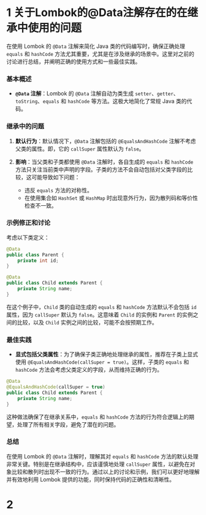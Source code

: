 # 1 关于Lombok的@Data注解存在的在继承中使用的问题

在使用 Lombok 的 `@Data` 注解来简化 Java 类的代码编写时，确保正确处理 `equals` 和 `hashCode` 方法尤其重要，尤其是在涉及继承的场景中。这里对之前的讨论进行总结，并阐明正确的使用方式和一些最佳实践。

### 基本概述

- **`@Data` 注解**：Lombok 的 `@Data` 注解自动为类生成 `setter`、`getter`、`toString`、`equals` 和 `hashCode` 等方法。这极大地简化了常规 Java 类的代码。

### 继承中的问题

1. **默认行为**：默认情况下，`@Data` 注解包括的 `@EqualsAndHashCode` 注解不考虑父类的属性。即，它的 `callSuper` 属性默认为 `false`。
   
2. **影响**：当父类和子类都使用 `@Data` 注解时，各自生成的 `equals` 和 `hashCode` 方法只关注当前类中声明的字段。子类的方法不会自动包括对父类字段的比较，这可能导致如下问题：
   - 违反 `equals` 方法的对称性。
   - 在使用集合如 `HashSet` 或 `HashMap` 时出现意外行为，因为散列码和等价性检查不一致。

### 示例修正和讨论

考虑以下类定义：

```java
@Data
public class Parent {
    private int id;
}

@Data
public class Child extends Parent {
    private String name;
}
```

在这个例子中，`Child` 类的自动生成的 `equals` 和 `hashCode` 方法默认不会包括 `id` 属性，因为 `callSuper` 默认为 `false`。这意味着 `Child` 的实例和 `Parent` 的实例之间的比较，以及 `Child` 实例之间的比较，可能不会按预期工作。

### 最佳实践

- **显式包括父类属性**：为了确保子类正确地处理继承的属性，推荐在子类上显式使用 `@EqualsAndHashCode(callSuper = true)`。这样，子类的 `equals` 和 `hashCode` 方法会考虑父类定义的字段，从而维持正确的行为。

```java
@Data
@EqualsAndHashCode(callSuper = true)
public class Child extends Parent {
    private String name;
}
```

这种做法确保了在继承关系中，`equals` 和 `hashCode` 方法的行为符合逻辑上的期望，处理了所有相关字段，避免了潜在的问题。

### 总结

在使用 Lombok 的 `@Data` 注解时，理解其对 `equals` 和 `hashCode` 方法的默认处理非常关键。特别是在继承结构中，应该谨慎地处理 `callSuper` 属性，以避免在对象比较和散列时出现不一致的行为。通过以上的讨论和示例，我们可以更好地理解并有效地利用 Lombok 提供的功能，同时保持代码的正确性和清晰性。

# 2